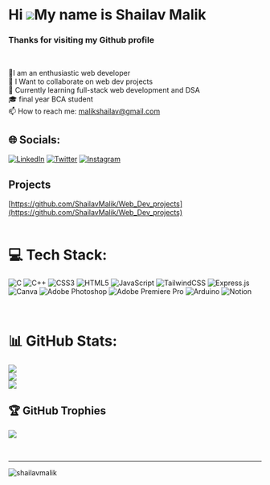 # Hi ![](https://user-images.githubusercontent.com/18350557/176309783-0785949b-9127-417c-8b55-ab5a4333674e.gif)My name is Shailav Malik
### Thanks for visiting my Github profile
<br>

 💫I am an enthusiastic web developer<br>👯 I Want to collaborate on web dev projects<br>🌱 Currently learning full-stack web development and  DSA<br> 🎓 final year BCA student <br>
  📫 How to reach me: 
  [malikshailav@gmail.com](mailto:malikshailav@gmail.com)

## 🌐 Socials:
[![LinkedIn](https://img.shields.io/badge/LinkedIn-%230077B5.svg?logo=linkedin&logoColor=white)](https://linkedin.com/in/shailavmalik) [![Twitter](https://img.shields.io/badge/Twitter-%231DA1F2.svg?logo=Twitter&logoColor=white)](https://twitter.com/@ShailavMalik) 
[![Instagram](https://img.shields.io/badge/Instagram-%23E4405F.svg?logo=Instagram&logoColor=white)](https://instagram.com/shailavmalik1) 
<br>
## Projects
[https://github.com/ShailavMalik/Web_Dev_projects](https://github.com/ShailavMalik/Web_Dev_projects)
<br><br>


# 💻 Tech Stack:
![C](https://img.shields.io/badge/c-%2300599C.svg?style=for-the-badge&logo=c&logoColor=white) ![C++](https://img.shields.io/badge/c++-%2300599C.svg?style=for-the-badge&logo=c%2B%2B&logoColor=white) ![CSS3](https://img.shields.io/badge/css3-%231572B6.svg?style=for-the-badge&logo=css3&logoColor=white) ![HTML5](https://img.shields.io/badge/html5-%23E34F26.svg?style=for-the-badge&logo=html5&logoColor=white) ![JavaScript](https://img.shields.io/badge/javascript-%23323330.svg?style=for-the-badge&logo=javascript&logoColor=%23F7DF1E) ![TailwindCSS](https://img.shields.io/badge/tailwindcss-%2338B2AC.svg?style=for-the-badge&logo=tailwind-css&logoColor=white) ![Express.js](https://img.shields.io/badge/express.js-%23404d59.svg?style=for-the-badge&logo=express&logoColor=%2361DAFB) ![Canva](https://img.shields.io/badge/Canva-%2300C4CC.svg?style=for-the-badge&logo=Canva&logoColor=white) ![Adobe Photoshop](https://img.shields.io/badge/adobephotoshop-%2331A8FF.svg?style=for-the-badge&logo=adobephotoshop&logoColor=white) ![Adobe Premiere Pro](https://img.shields.io/badge/Adobe%20Premiere%20Pro-9999FF.svg?style=for-the-badge&logo=Adobe%20Premiere%20Pro&logoColor=white) ![Arduino](https://img.shields.io/badge/-Arduino-00979D?style=for-the-badge&logo=Arduino&logoColor=white) ![Notion](https://img.shields.io/badge/Notion-%23000000.svg?style=for-the-badge&logo=notion&logoColor=white)

<br>

# 📊 GitHub Stats:

![](https://github-readme-stats.vercel.app/api?username=ShailavMalik&theme=algolia&hide_border=false&include_all_commits=false&count_private=true)<br/>
![](https://github-readme-streak-stats.herokuapp.com/?user=ShailavMalik&theme=algolia&hide_border=false)<br/>
![](https://github-readme-stats.vercel.app/api/top-langs/?username=ShailavMalik&theme=algolia&hide_border=false&include_all_commits=false&count_private=true&layout=compact)

## 🏆 GitHub Trophies
![](https://github-profile-trophy.vercel.app/?username=ShailavMalik&theme=radical&no-frame=false&no-bg=false&margin-w=4)


<br> 

---
<p align="left"> <img src="https://komarev.com/ghpvc/?username=shailavmalik&label=Profile%20views&color=0e75b6&style=flat" alt="shailavmalik" /> </p>


